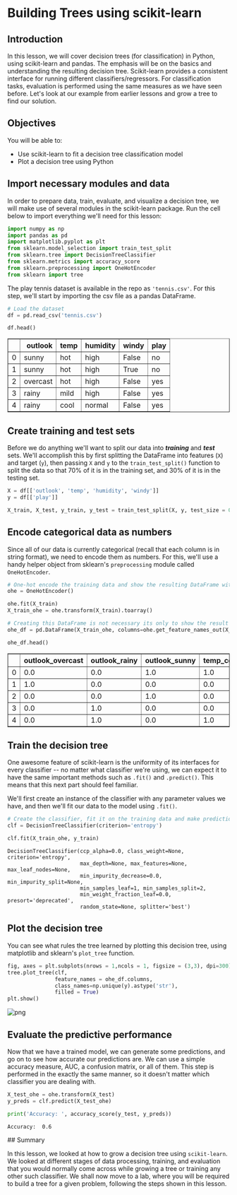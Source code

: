 # Building Trees using scikit-learn

## Introduction

In this lesson, we will cover decision trees (for classification) in Python, using scikit-learn and pandas. The emphasis will be on the basics and understanding the resulting decision tree. Scikit-learn provides a consistent interface for running different classifiers/regressors. For classification tasks, evaluation is performed using the same measures as we have seen before. Let's look at our example from earlier lessons and grow a tree to find our solution. 

## Objectives 

You will be able to:

- Use scikit-learn to fit a decision tree classification model 
- Plot a decision tree using Python 


## Import necessary modules and data

In order to prepare data, train, evaluate, and visualize a decision tree, we will make use of several modules in the scikit-learn package. Run the cell below to import everything we'll need for this lesson: 


```python
import numpy as np 
import pandas as pd 
import matplotlib.pyplot as plt
from sklearn.model_selection import train_test_split
from sklearn.tree import DecisionTreeClassifier 
from sklearn.metrics import accuracy_score
from sklearn.preprocessing import OneHotEncoder
from sklearn import tree
```

The play tennis dataset is available in the repo as `'tennis.csv'`. For this step, we'll start by importing the csv file as a pandas DataFrame.


```python
# Load the dataset
df = pd.read_csv('tennis.csv')

df.head()
```




<div>
<style scoped>
    .dataframe tbody tr th:only-of-type {
        vertical-align: middle;
    }

    .dataframe tbody tr th {
        vertical-align: top;
    }

    .dataframe thead th {
        text-align: right;
    }
</style>
<table border="1" class="dataframe">
  <thead>
    <tr style="text-align: right;">
      <th></th>
      <th>outlook</th>
      <th>temp</th>
      <th>humidity</th>
      <th>windy</th>
      <th>play</th>
    </tr>
  </thead>
  <tbody>
    <tr>
      <td>0</td>
      <td>sunny</td>
      <td>hot</td>
      <td>high</td>
      <td>False</td>
      <td>no</td>
    </tr>
    <tr>
      <td>1</td>
      <td>sunny</td>
      <td>hot</td>
      <td>high</td>
      <td>True</td>
      <td>no</td>
    </tr>
    <tr>
      <td>2</td>
      <td>overcast</td>
      <td>hot</td>
      <td>high</td>
      <td>False</td>
      <td>yes</td>
    </tr>
    <tr>
      <td>3</td>
      <td>rainy</td>
      <td>mild</td>
      <td>high</td>
      <td>False</td>
      <td>yes</td>
    </tr>
    <tr>
      <td>4</td>
      <td>rainy</td>
      <td>cool</td>
      <td>normal</td>
      <td>False</td>
      <td>yes</td>
    </tr>
  </tbody>
</table>
</div>



## Create training and test sets

Before we do anything we'll want to split our data into **_training_** and **_test_** sets.  We'll accomplish this by first splitting the DataFrame into features (`X`) and target (`y`), then passing `X` and `y` to the `train_test_split()` function to split the data so that 70% of it is in the training set, and 30% of it is in the testing set.


```python
X = df[['outlook', 'temp', 'humidity', 'windy']]
y = df[['play']]

X_train, X_test, y_train, y_test = train_test_split(X, y, test_size = 0.3, random_state = 42)
```

## Encode categorical data as numbers

Since all of our data is currently categorical (recall that each column is in string format), we need to encode them as numbers. For this, we'll use a handy helper object from sklearn's `preprocessing` module called `OneHotEncoder`.


```python
# One-hot encode the training data and show the resulting DataFrame with proper column names
ohe = OneHotEncoder()

ohe.fit(X_train)
X_train_ohe = ohe.transform(X_train).toarray()

# Creating this DataFrame is not necessary its only to show the result of the ohe
ohe_df = pd.DataFrame(X_train_ohe, columns=ohe.get_feature_names_out(X_train.columns))

ohe_df.head()
```




<div>
<style scoped>
    .dataframe tbody tr th:only-of-type {
        vertical-align: middle;
    }

    .dataframe tbody tr th {
        vertical-align: top;
    }

    .dataframe thead th {
        text-align: right;
    }
</style>
<table border="1" class="dataframe">
  <thead>
    <tr style="text-align: right;">
      <th></th>
      <th>outlook_overcast</th>
      <th>outlook_rainy</th>
      <th>outlook_sunny</th>
      <th>temp_cool</th>
      <th>temp_hot</th>
      <th>temp_mild</th>
      <th>humidity_high</th>
      <th>humidity_normal</th>
      <th>windy_False</th>
      <th>windy_True</th>
    </tr>
  </thead>
  <tbody>
    <tr>
      <td>0</td>
      <td>0.0</td>
      <td>0.0</td>
      <td>1.0</td>
      <td>1.0</td>
      <td>0.0</td>
      <td>0.0</td>
      <td>0.0</td>
      <td>1.0</td>
      <td>1.0</td>
      <td>0.0</td>
    </tr>
    <tr>
      <td>1</td>
      <td>1.0</td>
      <td>0.0</td>
      <td>0.0</td>
      <td>0.0</td>
      <td>1.0</td>
      <td>0.0</td>
      <td>1.0</td>
      <td>0.0</td>
      <td>1.0</td>
      <td>0.0</td>
    </tr>
    <tr>
      <td>2</td>
      <td>0.0</td>
      <td>0.0</td>
      <td>1.0</td>
      <td>0.0</td>
      <td>1.0</td>
      <td>0.0</td>
      <td>1.0</td>
      <td>0.0</td>
      <td>0.0</td>
      <td>1.0</td>
    </tr>
    <tr>
      <td>3</td>
      <td>0.0</td>
      <td>1.0</td>
      <td>0.0</td>
      <td>0.0</td>
      <td>0.0</td>
      <td>1.0</td>
      <td>1.0</td>
      <td>0.0</td>
      <td>0.0</td>
      <td>1.0</td>
    </tr>
    <tr>
      <td>4</td>
      <td>0.0</td>
      <td>1.0</td>
      <td>0.0</td>
      <td>1.0</td>
      <td>0.0</td>
      <td>0.0</td>
      <td>0.0</td>
      <td>1.0</td>
      <td>1.0</td>
      <td>0.0</td>
    </tr>
  </tbody>
</table>
</div>



## Train the decision tree 

One awesome feature of scikit-learn is the uniformity of its interfaces for every classifier -- no matter what classifier we're using, we can expect it to have the same important methods such as `.fit()` and `.predict()`. This means that this next part should feel familiar.

We'll first create an instance of the classifier with any parameter values we have, and then we'll fit our data to the model using `.fit()`. 


```python
# Create the classifier, fit it on the training data and make predictions on the test set
clf = DecisionTreeClassifier(criterion='entropy')

clf.fit(X_train_ohe, y_train)
```




    DecisionTreeClassifier(ccp_alpha=0.0, class_weight=None, criterion='entropy',
                           max_depth=None, max_features=None, max_leaf_nodes=None,
                           min_impurity_decrease=0.0, min_impurity_split=None,
                           min_samples_leaf=1, min_samples_split=2,
                           min_weight_fraction_leaf=0.0, presort='deprecated',
                           random_state=None, splitter='best')



## Plot the decision tree 

You can see what rules the tree learned by plotting this decision tree, using matplotlib and sklearn's `plot_tree` function.


```python
fig, axes = plt.subplots(nrows = 1,ncols = 1, figsize = (3,3), dpi=300)
tree.plot_tree(clf,
               feature_names = ohe_df.columns, 
               class_names=np.unique(y).astype('str'),
               filled = True)
plt.show()
```


    
![png](index_files/index_11_0.png)
    


## Evaluate the predictive performance

Now that we have a trained model, we can generate some predictions, and go on to see how accurate our predictions are. We can use a simple accuracy measure, AUC, a confusion matrix, or all of them. This step is performed in the exactly the same manner, so it doesn't matter which classifier you are dealing with. 


```python
X_test_ohe = ohe.transform(X_test)
y_preds = clf.predict(X_test_ohe)

print('Accuracy: ', accuracy_score(y_test, y_preds))
```

    Accuracy:  0.6


## Summary 

In this lesson, we looked at how to grow a decision tree using `scikit-learn`. We looked at different stages of data processing, training, and evaluation that you would normally come across while growing a tree or training any other such classifier. We shall now move to a lab, where you will be required to build a tree for a given problem, following the steps shown in this lesson. 
